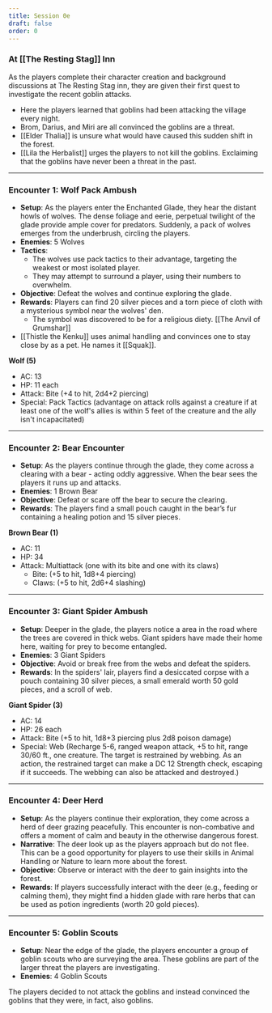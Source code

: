 ```yaml
---
title: Session 0e
draft: false
order: 0
---
```


### At [[The Resting Stag]] Inn

As the players complete their character creation and background discussions at The Resting Stag inn, they are given their first quest to investigate the recent goblin attacks.

- Here the players learned that goblins had been attacking the village every night.
- Brom, Darius, and Miri are all convinced the goblins are a threat.
- [[Elder Thalia]] is unsure what would have caused this sudden shift in the forest.
- [[Lila the Herbalist]] urges the players to not kill the goblins. Exclaiming that the goblins have never been a threat in the past.

---

### Encounter 1: Wolf Pack Ambush

- **Setup**: As the players enter the Enchanted Glade, they hear the distant howls of wolves. The dense foliage and eerie, perpetual twilight of the glade provide ample cover for predators. Suddenly, a pack of wolves emerges from the underbrush, circling the players.
- **Enemies**: 5 Wolves
- **Tactics**:
  - The wolves use pack tactics to their advantage, targeting the weakest or most isolated player.
  - They may attempt to surround a player, using their numbers to overwhelm.
- **Objective**: Defeat the wolves and continue exploring the glade.
- **Rewards**: Players can find 20 silver pieces and a torn piece of cloth with a mysterious symbol near the wolves' den.
  - The symbol was discovered to be for a religious diety. [[The Anvil of Grumshar]]
- [[Thistle the Kenku]] uses animal handling and convinces one to stay close by as a pet. He names it [[Squak]].

**Wolf (5)**

- AC: 13
- HP: 11 each
- Attack: Bite (+4 to hit, 2d4+2 piercing)
- Special: Pack Tactics (advantage on attack rolls against a creature if at least one of the wolf's allies is within 5 feet of the creature and the ally isn't incapacitated)

---

### Encounter 2: Bear Encounter

- **Setup**: As the players continue through the glade, they come across a clearing with a bear - acting oddly aggressive. When the bear sees the players it runs up and attacks.
- **Enemies**: 1 Brown Bear
- **Objective**: Defeat or scare off the bear to secure the clearing.
- **Rewards**: The players find a small pouch caught in the bear’s fur containing a healing potion and 15 silver pieces.

**Brown Bear (1)**

- AC: 11
- HP: 34
- Attack: Multiattack (one with its bite and one with its claws)
  - Bite: (+5 to hit, 1d8+4 piercing)
  - Claws: (+5 to hit, 2d6+4 slashing)

---

### Encounter 3: Giant Spider Ambush

- **Setup**: Deeper in the glade, the players notice a area in the road where the trees are covered in thick webs. Giant spiders have made their home here, waiting for prey to become entangled.
- **Enemies**: 3 Giant Spiders
- **Objective**: Avoid or break free from the webs and defeat the spiders.
- **Rewards**: In the spiders' lair, players find a desiccated corpse with a pouch containing 30 silver pieces, a small emerald worth 50 gold pieces, and a scroll of web.

**Giant Spider (3)**

- AC: 14
- HP: 26 each
- Attack: Bite (+5 to hit, 1d8+3 piercing plus 2d8 poison damage)
- Special: Web (Recharge 5-6, ranged weapon attack, +5 to hit, range 30/60 ft., one creature. The target is restrained by webbing. As an action, the restrained target can make a DC 12 Strength check, escaping if it succeeds. The webbing can also be attacked and destroyed.)

---

### Encounter 4: Deer Herd

- **Setup**: As the players continue their exploration, they come across a herd of deer grazing peacefully. This encounter is non-combative and offers a moment of calm and beauty in the otherwise dangerous forest.
- **Narrative**: The deer look up as the players approach but do not flee. This can be a good opportunity for players to use their skills in Animal Handling or Nature to learn more about the forest.
- **Objective**: Observe or interact with the deer to gain insights into the forest.
- **Rewards**: If players successfully interact with the deer (e.g., feeding or calming them), they might find a hidden glade with rare herbs that can be used as potion ingredients (worth 20 gold pieces).

---

### Encounter 5: Goblin Scouts

- **Setup**: Near the edge of the glade, the players encounter a group of goblin scouts who are surveying the area. These goblins are part of the larger threat the players are investigating.
- **Enemies**: 4 Goblin Scouts

The players decided to not attack the goblins and instead convinced the goblins that they were, in fact, also goblins.
